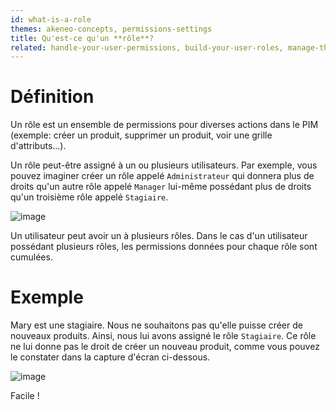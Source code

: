 ```yaml
---
id: what-is-a-role
themes: akeneo-concepts, permissions-settings
title: Qu'est-ce qu'un **rôle**?
related: handle-your-user-permissions, build-your-user-roles, manage-the-interface-and-actions-accesses, manage-the-web-api-permissions
---
```


# Définition
Un rôle est un ensemble de permissions pour diverses actions dans le PIM (exemple: créer un produit, supprimer un produit, voir une grille d'attributs...).

Un rôle peut-être assigné à un ou plusieurs utilisateurs. Par exemple, vous pouvez imaginer créer un rôle appelé `Administrateur` qui donnera plus de droits qu'un autre rôle appelé `Manager` lui-même possédant plus de droits qu'un troisième rôle appelé `Stagiaire`.

![image](System_users_Profil_edit_grpandroles_fr.png)

Un utilisateur peut avoir un à plusieurs rôles. Dans le cas d'un utilisateur possédant plusieurs rôles, les permissions données pour chaque rôle sont cumulées.

# Exemple

Mary est une stagiaire. Nous ne souhaitons pas qu'elle puisse créer de nouveaux produits. Ainsi, nous lui avons assigné le rôle `Stagiaire`. Ce rôle ne lui donne pas le droit de créer un nouveau produit, comme vous pouvez le constater dans la capture d'écran ci-dessous. 

![image](System_RolesUsersPermission_MaryIntern_fr.png)

Facile !
